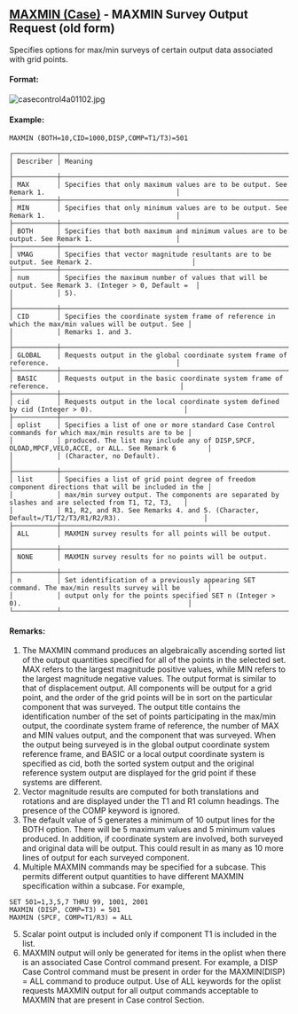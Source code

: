 ## [MAXMIN (Case)](https://help.hexagonmi.com/bundle/MSC_Nastran_2022.4/page/Nastran_Combined_Book/qrg/casecontrol4a/TOC.MAXMIN.Case.xhtml) - MAXMIN Survey Output Request (old form)

Specifies options for max/min surveys of certain output data associated with grid points.

#### Format:

![casecontrol4a01102.jpg](https://help-be.hexagonmi.com/bundle/MSC_Nastran_2022.4/page/Nastran_Combined_Book/qrg/casecontrol4a/../../../assets/casecontrol4a01102.jpg?_LANG=enus)  

#### Example:

```nastran
MAXMIN (BOTH=10,CID=1000,DISP,COMP=T1/T3)=501
```

```text
┌───────────┬────────────────────────────────────────────────────────────────────────────────────────────────────┐
│ Describer │ Meaning                                                                                            │
├───────────┼────────────────────────────────────────────────────────────────────────────────────────────────────┤
│ MAX       │ Specifies that only maximum values are to be output. See Remark 1.                                 │
├───────────┼────────────────────────────────────────────────────────────────────────────────────────────────────┤
│ MIN       │ Specifies that only minimum values are to be output. See Remark 1.                                 │
├───────────┼────────────────────────────────────────────────────────────────────────────────────────────────────┤
│ BOTH      │ Specifies that both maximum and minimum values are to be output. See Remark 1.                     │
├───────────┼────────────────────────────────────────────────────────────────────────────────────────────────────┤
│ VMAG      │ Specifies that vector magnitude resultants are to be output. See Remark 2.                         │
├───────────┼────────────────────────────────────────────────────────────────────────────────────────────────────┤
│ num       │ Specifies the maximum number of values that will be output. See Remark 3. (Integer > 0, Default =  │
│           │ 5).                                                                                                │
├───────────┼────────────────────────────────────────────────────────────────────────────────────────────────────┤
│ CID       │ Specifies the coordinate system frame of reference in which the max/min values will be output. See │
│           │ Remarks 1. and 3.                                                                                  │
├───────────┼────────────────────────────────────────────────────────────────────────────────────────────────────┤
│ GLOBAL    │ Requests output in the global coordinate system frame of reference.                                │
├───────────┼────────────────────────────────────────────────────────────────────────────────────────────────────┤
│ BASIC     │ Requests output in the basic coordinate system frame of reference.                                 │
├───────────┼────────────────────────────────────────────────────────────────────────────────────────────────────┤
│ cid       │ Requests output in the local coordinate system defined by cid (Integer > 0).                       │
├───────────┼────────────────────────────────────────────────────────────────────────────────────────────────────┤
│ oplist    │ Specifies a list of one or more standard Case Control commands for which max/min results are to be │
│           │ produced. The list may include any of DISP,SPCF, OLOAD,MPCF,VELO,ACCE, or ALL. See Remark 6        │
│           │ (Character, no Default).                                                                           │
├───────────┼────────────────────────────────────────────────────────────────────────────────────────────────────┤
│ list      │ Specifies a list of grid point degree of freedom component directions that will be included in the │
│           │ max/min survey output. The components are separated by slashes and are selected from T1, T2, T3,   │
│           │ R1, R2, and R3. See Remarks 4. and 5. (Character, Default=/T1/T2/T3/R1/R2/R3).                     │
├───────────┼────────────────────────────────────────────────────────────────────────────────────────────────────┤
│ ALL       │ MAXMIN survey results for all points will be output.                                               │
├───────────┼────────────────────────────────────────────────────────────────────────────────────────────────────┤
│ NONE      │ MAXMIN survey results for no points will be output.                                                │
├───────────┼────────────────────────────────────────────────────────────────────────────────────────────────────┤
│ n         │ Set identification of a previously appearing SET command. The max/min results survey will be       │
│           │ output only for the points specified SET n (Integer > 0).                                          │
└───────────┴────────────────────────────────────────────────────────────────────────────────────────────────────┘
```

#### Remarks:

1. The MAXMIN command produces an algebraically ascending sorted list of the output quantities specified for all of the points in the selected set. MAX refers to the largest magnitude positive values, while MIN refers to the largest magnitude negative values. The output format is similar to that of displacement output. All components will be output for a grid point, and the order of the grid points will be in sort on the particular component that was surveyed. The output title contains the identification number of the set of points participating in the max/min output, the coordinate system frame of reference, the number of MAX and MIN values output, and the component that was surveyed. When the output being surveyed is in the global output coordinate system reference frame, and BASIC or a local output coordinate system is specified as cid, both the sorted system output and the original reference system output are displayed for the grid point if these systems are different.
2. Vector magnitude results are computed for both translations and rotations and are displayed under the T1 and R1 column headings. The presence of the COMP keyword is ignored.
3. The default value of 5 generates a minimum of 10 output lines for the BOTH option. There will be 5 maximum values and 5 minimum values produced. In addition, if coordinate system are involved, both surveyed and original data will be output. This could result in as many as 10 more lines of output for each surveyed component.
4. Multiple MAXMIN commands may be specified for a subcase. This permits different output quantities to have different MAXMIN specification within a subcase. For example,

```nastran
SET 501=1,3,5,7 THRU 99, 1001, 2001 
MAXMIN (DISP, COMP=T3) = 501 
MAXMIN (SPCF, COMP=T1/R3) = ALL
```

5. Scalar point output is included only if component T1 is included in the list.
6. MAXMIN output will only be generated for items in the oplist when there is an associated Case Control command present. For example, a DISP Case Control command must be present in order for the MAXMIN(DISP) = ALL command to produce output. Use of ALL keywords for the oplist requests MAXMIN output for all output commands acceptable to MAXMIN that are present in Case control Section.
